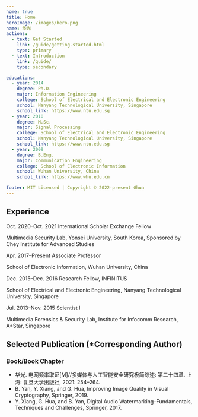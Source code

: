 ```yaml
---
home: true
title: Home
heroImage: /images/hero.png
name: 华光
actions:
  - text: Get Started
    link: /guide/getting-started.html
    type: primary
  - text: Introduction
    link: /guide/
    type: secondary

educations:
  - year: 2014
    degree: Ph.D.
    major: Information Engineering
    college: School of Electrical and Electronic Engineering
    school: Nanyang Technological University, Singapore
    school_link: https://www.ntu.edu.sg
  - year: 2010
    degree: M.Sc.
    major: Signal Processing
    college: School of Electrical and Electronic Engineering
    school: Nanyang Technological University, Singapore
    school_link: https://www.ntu.edu.sg
  - year: 2009
    degree: B.Eng.
    major: Communication Engineering
    college: School of Electronic Information
    school: Wuhan University, China
    school_link: https://www.whu.edu.cn

footer: MIT Licensed | Copyright © 2022-present Ghua
---
```


## Experience
<div class="experience">
  <span class="time"> Oct. 2020–Oct. 2021 </span>
  <span class="work"> International Scholar Exchange Fellow </span>
  <p class="brief">
    Multimedia Security Lab, Yonsei University, South Korea, Sponsored by Chey Institute for Advanced Studies
  </p>
</div>

<div class="experience">
  <span class="time"> Apr. 2017–Present </span>
  <span class="work"> Associate Professor </span>
  <p class="brief">
    School of Electronic Information, Wuhan University, China
  </p>
</div>

<div class="experience">
  <span class="time"> Dec. 2015–Dec. 2016 </span>
  <span class="work"> Research Fellow, INFINITUS </span>
  <p class="brief">
    School of Electrical and Electronic Engineering, Nanyang Technological University, Singapore
  </p>
</div>

<div class="experience">
  <span class="time"> Jul. 2013–Nov. 2015 </span>
  <span class="work"> Scientist I </span>
  <p class="brief">
    Multimedia Forensics & Security Lab, Institute for Infocomm Research, A*Star, Singapore
  </p>
</div>


## Selected Publication (*Corresponding Author)

### Book/Book Chapter <!-- 不要修改此标题  -->

- 华光. 电网频率取证[M]//多媒体与人工智能安全研究极简综述: 第二十四章. 上海: 复旦大学出版社, 2021: 254–264.
- B. Yan, Y. Xiang, and G. Hua, Improving Image Quality in Visual Cryptography, Springer, 2019.
- Y. Xiang, G. Hua, and B. Yan, Digital Audio Watermarking–Fundamentals, Techniques and Challenges, Springer, 2017.
